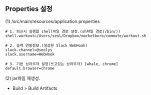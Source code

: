 ## Properties 설정

(1) /src/main/resources/application.properties
```
# 1. 퇴근시 실행할 shell파일 경로 설정.(sh파일 경로(/bin/))
shell.workout=/Users/seol/Dropbox/marketboro/commute/workout.sh
 
# 2. 슬랙 연동정보.(생성한 Slack WebHook)
slack.channel=@seolys
slack.username=WebHook

# 3. 기본 브라우저 설정(쓰고있는 브라우저) [whale, chrome]
default.browser=chrome
```

(2) jar파일 재생성.
- Build > Build Artifacts  